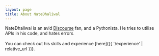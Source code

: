 ```yaml
---
layout: page
title: About NateDhaliwal
---
```


NateDhaliwal is an avid [Discourse](https://discourse.org) fan, and a Pythonista. He tries to utilise APIs in his code, and hates errors.
<br><br>
You can check out his skills and experience [here]({{ '/experience' | relative_url }}). 
